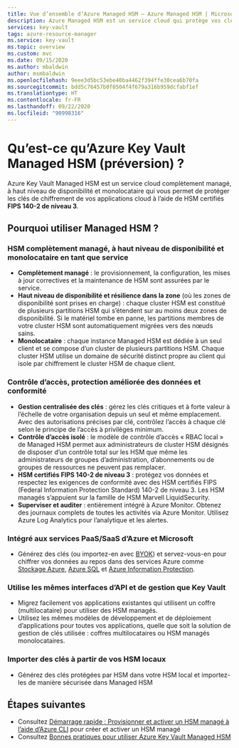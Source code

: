```yaml
---
title: Vue d’ensemble d’Azure Managed HSM – Azure Managed HSM | Microsoft Docs
description: Azure Managed HSM est un service cloud qui protège vos clés de chiffrement pour les applications cloud.
services: key-vault
tags: azure-resource-manager
ms.service: key-vault
ms.topic: overview
ms.custom: mvc
ms.date: 09/15/2020
ms.author: mbaldwin
author: msmbaldwin
ms.openlocfilehash: 9eee3d5bc53ebe40ba4462f394ffe30cea6b70fa
ms.sourcegitcommit: bdd5c76457b0f0504f4f679a316b959dcfabf1ef
ms.translationtype: HT
ms.contentlocale: fr-FR
ms.lasthandoff: 09/22/2020
ms.locfileid: "90998316"
---
```

# <a name="what-is-azure-key-vault-managed-hsm-preview"></a>Qu’est-ce qu’Azure Key Vault Managed HSM (préversion) ?

Azure Key Vault Managed HSM est un service cloud complètement managé, à haut niveau de disponibilité et monolocataire qui vous permet de protéger les clés de chiffrement de vos applications cloud à l’aide de HSM certifiés **FIPS 140-2 de niveau 3**.  

## <a name="why-use-managed-hsm"></a>Pourquoi utiliser Managed HSM ?

### <a name="fully-managed-highly-available-single-tenant-hsm-as-a-service"></a>HSM complètement managé, à haut niveau de disponibilité et monolocataire en tant que service

- **Complètement managé** : le provisionnement, la configuration, les mises à jour correctives et la maintenance de HSM sont assurées par le service. 
- **Haut niveau de disponibilité et résilience dans la zone** (où les zones de disponibilité sont prises en charge) : chaque cluster HSM est constitué de plusieurs partitions HSM qui s’étendent sur au moins deux zones de disponibilité. Si le matériel tombe en panne, les partitions membres de votre cluster HSM sont automatiquement migrées vers des nœuds sains.
- **Monolocataire** : chaque instance Managed HSM est dédiée à un seul client et se compose d’un cluster de plusieurs partitions HSM. Chaque cluster HSM utilise un domaine de sécurité distinct propre au client qui isole par chiffrement le cluster HSM de chaque client.


### <a name="access-control-enhanced-data-protection--compliance"></a>Contrôle d’accès, protection améliorée des données et conformité

- **Gestion centralisée des clés** : gérez les clés critiques et à forte valeur à l’échelle de votre organisation depuis un seul et même emplacement. Avec des autorisations précises par clé, contrôlez l’accès à chaque clé selon le principe de l’accès à privilèges minimum.
- **Contrôle d’accès isolé** : le modèle de contrôle d’accès « RBAC local » de Managed HSM permet aux administrateurs de cluster HSM désignés de disposer d’un contrôle total sur les HSM que même les administrateurs de groupes d’administration, d’abonnements ou de groupes de ressources ne peuvent pas remplacer.
- **HSM certifiés FIPS 140-2 de niveau 3** : protégez vos données et respectez les exigences de conformité avec des HSM certifiés FIPS (Federal Information Protection Standard) 140-2 de niveau 3. Les HSM managés s’appuient sur la famille de HSM Marvell LiquidSecurity.
- **Superviser et auditer** : entièrement intégré à Azure Monitor. Obtenez des journaux complets de toutes les activités via Azure Monitor. Utilisez Azure Log Analytics pour l’analytique et les alertes.

### <a name="integrated-with-azure-and-microsoft-paassaas-services"></a>Intégré aux services PaaS/SaaS d’Azure et Microsoft 

- Générez des clés (ou importez-en avec [BYOK](hsm-protected-keys-byok.md)) et servez-vous-en pour chiffrer vos données au repos dans des services Azure comme [Stockage Azure](../../storage/common/encryption-customer-managed-keys.md), [Azure SQL](../../azure-sql/database/transparent-data-encryption-byok-overview.md) et [Azure Information Protection](/azure/information-protection/byok-price-restrictions).

### <a name="uses-same-api-and-management-interfaces-as-key-vault"></a>Utilise les mêmes interfaces d’API et de gestion que Key Vault

- Migrez facilement vos applications existantes qui utilisent un coffre (multilocataire) pour utiliser des HSM managés.
- Utilisez les mêmes modèles de développement et de déploiement d’applications pour toutes vos applications, quelle que soit la solution de gestion de clés utilisée : coffres multilocataires ou HSM managés monolocataires.

### <a name="import-keys-from-your-on-premise-hsms"></a>Importer des clés à partir de vos HSM locaux

- Générez des clés protégées par HSM dans votre HSM local et importez-les de manière sécurisée dans Managed HSM

## <a name="next-steps"></a>Étapes suivantes
- Consultez [Démarrage rapide : Provisionner et activer un HSM managé à l’aide d’Azure CLI](quick-create-cli.md) pour créer et activer un HSM managé
- Consultez [Bonnes pratiques pour utiliser Azure Key Vault Managed HSM](best-practices.md)